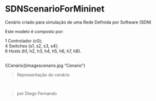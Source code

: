 # SDNScenarioForMininet

Cenário criado para simulação de uma Rede Definida por Software (SDN)

Este modelo é composto por:

1 Controlador (c0);<br>
4 Switches (s1, s2, s3, s4);<br>
6 Hosts (h1, h2, h3, h4, h5, h6, h7, h8).<br><br>

![Cenário](imagescenario.jpg “Cenario”)
> Representação do cenário

<br>

> por Diego Fernando